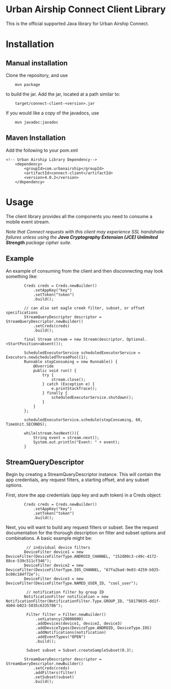 Urban Airship Connect Client Library
====================================

This is the official supported Java library for Urban Airship Connect.


Installation
====================

Manual installation
-------------------

Clone the repository, and use

```
    mvn package
```

to build the jar. Add the jar, located at a path similar to:

```
    target/connect-client-<version>.jar
```

If you would like a copy of the javadocs, use

```
    mvn javadoc:javadoc
```

Maven Installation
------------------

Add the following to your pom.xml

```
<!-- Urban Airship Library Dependency-->
    <dependency>
        <groupId>com.urbanairship</groupId>
        <artifactId>connect-client</artifactId>
        <version>4.0.2</version>
    </dependency>
```

Usage
=====

The client library provides all the components you need to consume a mobile event stream.

_Note that Connect requests with this client may experience SSL handshake failures unless using the
**Java Cryptography Extension (JCE) Unlimited Strength** package cipher suite._

Example
-------

 An example of consuming from the client and then disconnecting may look something like:
```
        Creds creds = Creds.newBuilder()
            .setAppKey("key")
            .setToken("token")
            .build();
```
```
        // can also set eagle creek filter, subset, or offset specifications
        StreamQueryDescriptor descriptor = StreamQueryDescriptor.newBuilder()
            .setCreds(creds)
            .build();
```
```
        final Stream stream = new Stream(descriptor, Optional.<StartPosition>absent());
```
```
        ScheduledExecutorService scheduledExecutorService = Executors.newScheduledThreadPool(1);
        Runnable stopConsuming = new Runnable() {
            @Override
            public void run() {
                try {
                    stream.close();
                } catch (Exception e) {
                    e.printStackTrace();
                } finally {
                    scheduledExecutorService.shutdown();
                }
            }
        };
```
```
        scheduledExecutorService.schedule(stopConsuming, 60, TimeUnit.SECONDS);

        while(stream.hasNext()){
            String event = stream.next();
            System.out.println("Event: " + event);
        }
```

StreamQueryDescriptor
---------------------

Begin by creating a StreamQueryDescriptor instance.  This will contain the app credentials, any request filters,
 a starting offset, and any subset options.

First, store the app credentials (app key and auth token) in a Creds object:

```
        Creds creds = Creds.newBuilder()
            .setAppKey("key")
            .setToken("token")
            .build();
```

Next, you will want to build any request filters or subset.  See the request documentation for the thorough description
 on filter and subset options and combinations.  A basic example might be:

```
         // individual device filters
        DeviceFilter device1 = new DeviceFilter(DeviceFilterType.ANDROID_CHANNEL, "152d00c3-c49c-4172-88ce-539c511cf346");
        DeviceFilter device2 = new DeviceFilter(DeviceFilterType.IOS_CHANNEL, "67fa2bad-9e83-4259-b925-bc08c184f72e");
        DeviceFilter device3 = new DeviceFilter(DeviceFilterType.NAMED_USER_ID, "cool_user");
```
```
         // notification filter by group ID
        NotificationFilter notification = new NotificationFilter(NotificationFilter.Type.GROUP_ID, "58179035-dd1f-4b04-b023-5035c6335786");
```

```
         Filter filter = Filter.newBuilder()
             .setLatency(20000000)
             .addDevices(device1, device2, device3)
             .addDeviceTypes(DeviceType.ANDROID, DeviceType.IOS)
             .addNotifications(notification)
             .addEventTypes("OPEN")
             .build();
```

```
         Subset subset = Subset.createSampleSubset(0.3);
```

```
        StreamQueryDescriptor descriptor = StreamQueryDescriptor.newBuilder()
            .setCreds(creds)
            .addFilters(filter)
            .setSubset(subset)
            .build();
```

